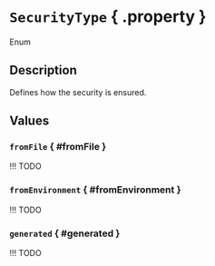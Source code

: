 # ``SecurityType`` { .property }
Enum

## Description

Defines how the security is ensured.

## Values

### ``fromFile`` { #fromFile }

!!! TODO

### ``fromEnvironment`` { #fromEnvironment }

!!! TODO

### ``generated`` { #generated }

!!! TODO
